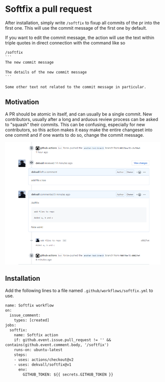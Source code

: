 # Softfix a pull request
After installation, simply write `/softfix` to fixup all commits of the pr into the first one. This will use the commit message of the first one by default.

If you want to edit the commit message, the action will use the text within triple quotes in direct connection with the command like so

````
/softfix
```
The new commit message

The details of the new commit message
```

Some other text not related to the commit message in particular.
````

## Motivation
A PR should be atomic in itself, and can usually be a single commit. New contributors, usually after a long and  arduous review process can be asked to "squash" their commits.
This can be confusing, especially for new contributors, so this action makes it easy make the entire changeset into one commit and if one wants to do so, change the commit message.

![softfix_demo](img/softfix_demo.png)

## Installation
Add the following lines to a file named `.github/workflows/softfix.yml` to use.
```
name: Softfix workflow
on: 
  issue_comment:
    types: [created]
jobs:
  softfix:
    name: Softfix action
    if: github.event.issue.pull_request != '' && contains(github.event.comment.body, '/softfix')
    runs-on: ubuntu-latest
    steps:
    - uses: actions/checkout@v2
    - uses: dekvall/softfix@v1
      env:
        GITHUB_TOKEN: ${{ secrets.GITHUB_TOKEN }}
```

